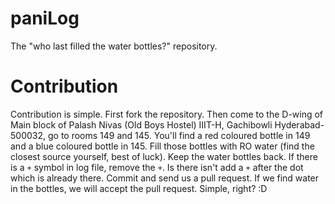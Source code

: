 # paniLog
The "who last filled the water bottles?" repository.

# Contribution

Contribution is simple. First fork the repository. Then come to the D-wing of Main block of Palash Nivas (Old Boys Hostel) IIIT-H, Gachibowli Hyderabad-500032, go to rooms 149 and 145. You'll find a red coloured bottle in 149 and a blue coloured bottle in 145. Fill those bottles with RO water (find the closest source yourself, best of luck). Keep the water bottles back. If there is a `+` symbol in log file, remove the `+`. Is there isn't add a `+` after the dot which is already there. Commit and send us a pull request. If we find water in the bottles, we will accept the pull request. Simple, right? :D
